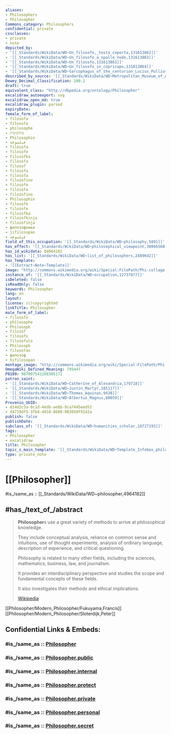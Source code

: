 ```yaml
---
aliases:
- Philosophers
- Philosopher
Commons_category: Philosophers
confidential: private
cssclasses:
- private
- note
depicted_by:
- '[[_Standards/WikiData/WD~Un_filosofo,_testa_coperta,131613862]]'
- '[[_Standards/WikiData/WD~Un_filosofo_a_spalle_nude,131613863]]'
- '[[_Standards/WikiData/WD~Un_filosofo,131613861]]'
- '[[_Standards/WikiData/WD~Un_filosofo_in_copricapo,131613864]]'
- '[[_Standards/WikiData/WD~Sarcophagus_of_the_centurion_Lucius_Pullius_Peregrinus,_with_philosophers,133281084]]'
described_by_source: '[[_Standards/WikiData/WD~Metropolitan_Museum_of_Art_Tagging_Vocabulary,106727050]]'
Dewey_Decimal_Classification: 109.2
draft: true
equivalent_class: "http://dbpedia.org/ontology/Philosopher"
excalidraw_autoexport: svg
excalidraw_open_md: true
excalidraw_plugin: parsed
expiryDate: 
female_form_of_label:
- filósofa
- filosofa
- philosophe
- פילוסופית
- Philosophin
- فيلسوفة
- filósofa
- filosofe
- filozofka
- filòsofa
- filozof
- filósofa
- filósofa
- filozofino
- filosofe
- filósofa
- filozofino
- Philosophin
- filosofė
- filozofe
- filozofka
- filozofkinja
- filozofinja
- филозофкиња
- jifilosopan
- فيلسوفه
field_of_this_occupation: '[[_Standards/WikiData/WD~philosophy,5891]]'
has_effect: '[[_Standards/WikiData/WD~philosophical_viewpoint,30046560]]'
has_id_wikidata: Q4964182
has_list: '[[_Standards/WikiData/WD~list_of_philosophers,2489642]]'
has_Template:
- '[[Extract~Note~Template]]'
image: "http://commons.wikimedia.org/wiki/Special:FilePath/Phi-collage.jpg"
instance_of: '[[_Standards/WikiData/WD~occupation,12737077]]'
isDeleted: false
isReadOnly: false
keywords: Philosopher
lang: en
layout: 
license: (c)copyrighted
linkTitle: Philosopher
male_form_of_label:
- filosofo
- philosophe
- Philosoph
- filozof
- filósofo
- filozofulo
- Philosoph
- filosofas
- филозоф
- hifilosopan
montage_image: "http://commons.wikimedia.org/wiki/Special:FilePath/Phi-collage.jpg"
OmegaWiki_Defined_Meaning: 795447
P8189: 987007541266305171
patron_saint:
- '[[_Standards/WikiData/WD~Catherine_of_Alexandria,179718]]'
- '[[_Standards/WikiData/WD~Justin_Martyr,185117]]'
- '[[_Standards/WikiData/WD~Thomas_Aquinas,9438]]'
- '[[_Standards/WikiData/WD~Albertus_Magnus,60059]]'
Provenio_UUID:
- d14d2c3a-0c1d-4edb-aebb-9ca7445eed52
- d4719df5-3fb4-4018-8609-082050f9142a
publish: false
publishDate: 
subclass_of: '[[_Standards/WikiData/WD~humanities_scholar,16727193]]'
tags:
- Philosopher
- excalidraw
title: Philosopher
topic_s_main_template: '[[_Standards/WikiData/WD~Template_Infobox_philosopher,6182610]]'
type: private_note
---
```


# [[Philosopher]] 

#is_/same_as :: [[_Standards/WikiData/WD~philosopher,4964182]] 

## #has_/text_of_/abstract 

> **Philosopher**s use a great variety of methods to arrive at philosophical knowledge. 
> 
> They include conceptual analysis, reliance on common sense and intuitions, use of thought experiments, 
> analysis of ordinary language, description of experience, and critical questioning. 
> 
> Philosophy is related to many other fields, including the sciences, mathematics, business, law, and journalism. 
> 
> It provides an interdisciplinary perspective 
> and studies the scope and fundamental concepts of these fields. 
> 
> It also investigates their methods and ethical implications.
>
> [Wikipedia](https://en.wikipedia.org/wiki/Philosophy)


[[Philosopher/Modern_Philosopher/Fukuyama,Francis]] 
[[Philosopher/Modern_Philosopher/Sloterdijk,Peter]]   


## Confidential Links & Embeds: 

### #is_/same_as :: [Philosopher](/_Standards/Philosophy/Philosopher.md) 

### #is_/same_as :: [Philosopher.public](/_public/Philosophy/Philosopher.public.md) 

### #is_/same_as :: [Philosopher.internal](/_internal/Philosophy/Philosopher.internal.md) 

### #is_/same_as :: [Philosopher.protect](/_protect/Philosophy/Philosopher.protect.md) 

### #is_/same_as :: [Philosopher.private](/_private/Philosophy/Philosopher.private.md) 

### #is_/same_as :: [Philosopher.personal](/_personal/Philosophy/Philosopher.personal.md) 

### #is_/same_as :: [Philosopher.secret](/_secret/Philosophy/Philosopher.secret.md)

